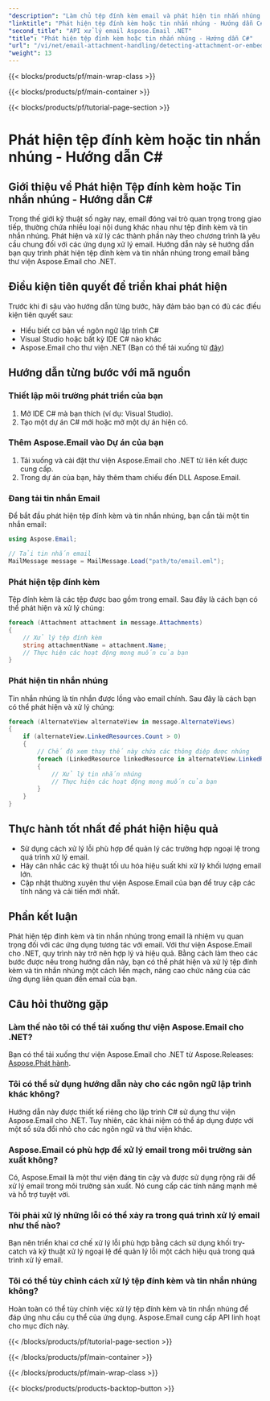 ```yaml
---
"description": "Làm chủ tệp đính kèm email và phát hiện tin nhắn nhúng trong C# bằng Aspose.Email cho .NET. Nâng cao khả năng xử lý email của bạn với hướng dẫn toàn diện của chúng tôi."
"linktitle": "Phát hiện tệp đính kèm hoặc tin nhắn nhúng - Hướng dẫn C#"
"second_title": "API xử lý email Aspose.Email .NET"
"title": "Phát hiện tệp đính kèm hoặc tin nhắn nhúng - Hướng dẫn C#"
"url": "/vi/net/email-attachment-handling/detecting-attachment-or-embedded-message-csharp-guide/"
"weight": 13
---
```


{{< blocks/products/pf/main-wrap-class >}}

{{< blocks/products/pf/main-container >}}

{{< blocks/products/pf/tutorial-page-section >}}

# Phát hiện tệp đính kèm hoặc tin nhắn nhúng - Hướng dẫn C#


## Giới thiệu về Phát hiện Tệp đính kèm hoặc Tin nhắn nhúng - Hướng dẫn C#

Trong thế giới kỹ thuật số ngày nay, email đóng vai trò quan trọng trong giao tiếp, thường chứa nhiều loại nội dung khác nhau như tệp đính kèm và tin nhắn nhúng. Phát hiện và xử lý các thành phần này theo chương trình là yêu cầu chung đối với các ứng dụng xử lý email. Hướng dẫn này sẽ hướng dẫn bạn quy trình phát hiện tệp đính kèm và tin nhắn nhúng trong email bằng thư viện Aspose.Email cho .NET.

## Điều kiện tiên quyết để triển khai phát hiện

Trước khi đi sâu vào hướng dẫn từng bước, hãy đảm bảo bạn có đủ các điều kiện tiên quyết sau:

- Hiểu biết cơ bản về ngôn ngữ lập trình C#
- Visual Studio hoặc bất kỳ IDE C# nào khác
- Aspose.Email cho thư viện .NET (Bạn có thể tải xuống từ [đây](https://products.aspose.com/email/net))

## Hướng dẫn từng bước với mã nguồn

### Thiết lập môi trường phát triển của bạn

1. Mở IDE C# mà bạn thích (ví dụ: Visual Studio).
2. Tạo một dự án C# mới hoặc mở một dự án hiện có.

### Thêm Aspose.Email vào Dự án của bạn

1. Tải xuống và cài đặt thư viện Aspose.Email cho .NET từ liên kết được cung cấp.
2. Trong dự án của bạn, hãy thêm tham chiếu đến DLL Aspose.Email.

### Đang tải tin nhắn Email

Để bắt đầu phát hiện tệp đính kèm và tin nhắn nhúng, bạn cần tải một tin nhắn email:

```csharp
using Aspose.Email;

// Tải tin nhắn email
MailMessage message = MailMessage.Load("path/to/email.eml");
```

### Phát hiện tệp đính kèm

Tệp đính kèm là các tệp được bao gồm trong email. Sau đây là cách bạn có thể phát hiện và xử lý chúng:

```csharp
foreach (Attachment attachment in message.Attachments)
{
    // Xử lý tệp đính kèm
    string attachmentName = attachment.Name;
    // Thực hiện các hoạt động mong muốn của bạn
}
```

### Phát hiện tin nhắn nhúng

Tin nhắn nhúng là tin nhắn được lồng vào email chính. Sau đây là cách bạn có thể phát hiện và xử lý chúng:

```csharp
foreach (AlternateView alternateView in message.AlternateViews)
{
    if (alternateView.LinkedResources.Count > 0)
    {
        // Chế độ xem thay thế này chứa các thông điệp được nhúng
        foreach (LinkedResource linkedResource in alternateView.LinkedResources)
        {
            // Xử lý tin nhắn nhúng
            // Thực hiện các hoạt động mong muốn của bạn
        }
    }
}
```

## Thực hành tốt nhất để phát hiện hiệu quả

- Sử dụng cách xử lý lỗi phù hợp để quản lý các trường hợp ngoại lệ trong quá trình xử lý email.
- Hãy cân nhắc các kỹ thuật tối ưu hóa hiệu suất khi xử lý khối lượng email lớn.
- Cập nhật thường xuyên thư viện Aspose.Email của bạn để truy cập các tính năng và cải tiến mới nhất.

## Phần kết luận

Phát hiện tệp đính kèm và tin nhắn nhúng trong email là nhiệm vụ quan trọng đối với các ứng dụng tương tác với email. Với thư viện Aspose.Email cho .NET, quy trình này trở nên hợp lý và hiệu quả. Bằng cách làm theo các bước được nêu trong hướng dẫn này, bạn có thể phát hiện và xử lý tệp đính kèm và tin nhắn nhúng một cách liền mạch, nâng cao chức năng của các ứng dụng liên quan đến email của bạn.

## Câu hỏi thường gặp

### Làm thế nào tôi có thể tải xuống thư viện Aspose.Email cho .NET?

Bạn có thể tải xuống thư viện Aspose.Email cho .NET từ Aspose.Releases: [Aspose.Phát hành](https://releases.aspose.com/email/net/).

### Tôi có thể sử dụng hướng dẫn này cho các ngôn ngữ lập trình khác không?

Hướng dẫn này được thiết kế riêng cho lập trình C# sử dụng thư viện Aspose.Email cho .NET. Tuy nhiên, các khái niệm có thể áp dụng được với một số sửa đổi nhỏ cho các ngôn ngữ và thư viện khác.

### Aspose.Email có phù hợp để xử lý email trong môi trường sản xuất không?

Có, Aspose.Email là một thư viện đáng tin cậy và được sử dụng rộng rãi để xử lý email trong môi trường sản xuất. Nó cung cấp các tính năng mạnh mẽ và hỗ trợ tuyệt vời.

### Tôi phải xử lý những lỗi có thể xảy ra trong quá trình xử lý email như thế nào?

Bạn nên triển khai cơ chế xử lý lỗi phù hợp bằng cách sử dụng khối try-catch và kỹ thuật xử lý ngoại lệ để quản lý lỗi một cách hiệu quả trong quá trình xử lý email.

### Tôi có thể tùy chỉnh cách xử lý tệp đính kèm và tin nhắn nhúng không?

Hoàn toàn có thể tùy chỉnh việc xử lý tệp đính kèm và tin nhắn nhúng để đáp ứng nhu cầu cụ thể của ứng dụng. Aspose.Email cung cấp API linh hoạt cho mục đích này.

{{< /blocks/products/pf/tutorial-page-section >}}

{{< /blocks/products/pf/main-container >}}

{{< /blocks/products/pf/main-wrap-class >}}

{{< blocks/products/products-backtop-button >}}